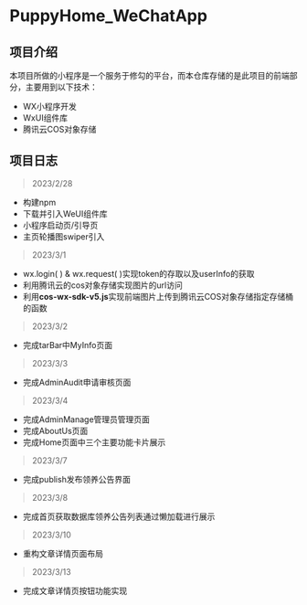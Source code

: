 # PuppyHome_WeChatApp

## 项目介绍

本项目所做的小程序是一个服务于修勾的平台，而本仓库存储的是此项目的前端部分，主要用到以下技术：

* WX小程序开发
* WxUI组件库
* 腾讯云COS对象存储

## 项目日志

>2023/2/28

* 构建npm
* 下载并引入WeUI组件库
* 小程序启动页/引导页
* 主页轮播图swiper引入

>2023/3/1

* wx.login( ) & wx.request( )实现token的存取以及userInfo的获取
* 利用腾讯云的cos对象存储实现图片的url访问
* 利用**cos-wx-sdk-v5.js**实现前端图片上传到腾讯云COS对象存储指定存储桶的函数

>2023/3/2

* 完成tarBar中MyInfo页面

>2023/3/3

* 完成AdminAudit申请审核页面

>2023/3/4

* 完成AdminManage管理员管理页面
* 完成AboutUs页面
* 完成Home页面中三个主要功能卡片展示

>2023/3/7

* 完成publish发布领养公告界面

>2023/3/8

* 完成首页获取数据库领养公告列表通过懒加载进行展示

>2023/3/10

* 重构文章详情页面布局

>2023/3/13

* 完成文章详情页按钮功能实现